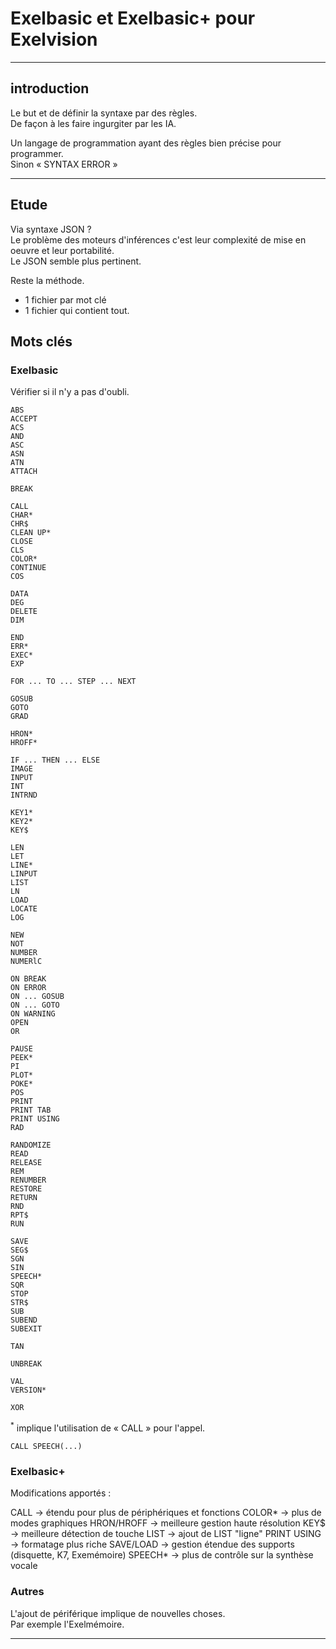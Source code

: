 # Exelbasic et Exelbasic+ pour Exelvision

___
## introduction

Le but et de définir la syntaxe par des règles.\
De façon à les faire ingurgiter par les IA.

Un langage de programmation ayant des règles bien précise pour programmer.\
Sinon « SYNTAX ERROR »

___
## Etude

Via syntaxe JSON ?\
Le problème des moteurs d'inférences c'est leur complexité de mise en oeuvre et leur portabilité.\
Le JSON semble plus pertinent.

Reste la méthode.
- 1 fichier par mot clé
- 1 fichier qui contient tout.

## Mots clés

### Exelbasic

Vérifier si il n'y a pas d'oubli.

```basic
ABS
ACCEPT
ACS
AND
ASC
ASN
ATN
ATTACH

BREAK

CALL
CHAR*
CHR$
CLEAN UP*
CLOSE
CLS
COLOR*
CONTINUE
COS

DATA
DEG
DELETE
DIM

END
ERR*
EXEC*
EXP

FOR ... TO ... STEP ... NEXT

GOSUB
GOTO
GRAD

HRON*
HROFF*

IF ... THEN ... ELSE
IMAGE
INPUT
INT
INTRND

KEY1*
KEY2*
KEY$

LEN
LET
LINE*
LINPUT
LIST
LN
LOAD
LOCATE
LOG

NEW
NOT
NUMBER
NUMERlC

ON BREAK
ON ERROR
ON ... GOSUB
ON ... GOTO
ON WARNING
OPEN
OR

PAUSE
PEEK*
PI
PLOT*
POKE*
POS
PRINT
PRINT TAB
PRINT USING
RAD

RANDOMIZE
READ
RELEASE
REM
RENUMBER
RESTORE
RETURN
RND
RPT$
RUN

SAVE
SEG$
SGN
SIN
SPEECH*
SQR
STOP
STR$
SUB
SUBEND
SUBEXIT

TAN

UNBREAK

VAL
VERSION*

XOR

```

<sup>*</sup> implique l'utilisation de « CALL » pour l'appel.

```basic
CALL SPEECH(...)
```

### Exelbasic+

Modifications apportés :

CALL       → étendu pour plus de périphériques et fonctions
COLOR*     → plus de modes graphiques
HRON/HROFF → meilleure gestion haute résolution
KEY$       → meilleure détection de touche
LIST       → ajout de LIST "ligne"
PRINT USING → formatage plus riche
SAVE/LOAD  → gestion étendue des supports (disquette, K7, Exemémoire)
SPEECH*    → plus de contrôle sur la synthèse vocale


### Autres

L'ajout de périférique implique de nouvelles choses.\
Par exemple l'Exelmémoire.


___
